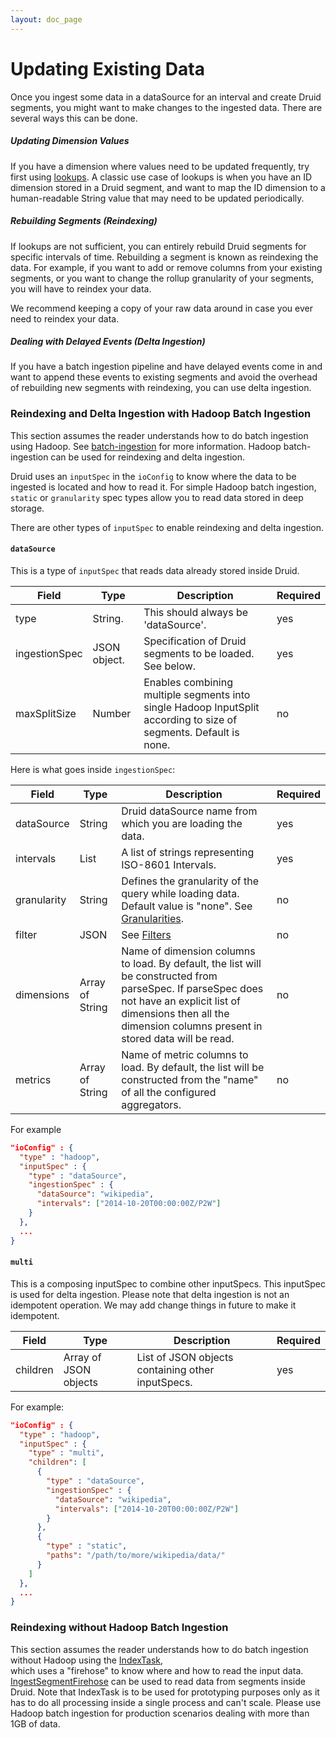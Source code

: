 ```yaml
---
layout: doc_page
---
```

# Updating Existing Data

Once you ingest some data in a dataSource for an interval and create Druid segments, you might want to make changes to 
the ingested data. There are several ways this can be done.

##### Updating Dimension Values

If you have a dimension where values need to be updated frequently, try first using [lookups](../querying/lookups.html). A 
classic use case of lookups is when you have an ID dimension stored in a Druid segment, and want to map the ID dimension to a 
human-readable String value that may need to be updated periodically.

##### Rebuilding Segments (Reindexing)

If lookups are not sufficient, you can entirely rebuild Druid segments for specific intervals of time. Rebuilding a segment 
is known as reindexing the data. For example, if you want to add or remove columns from your existing segments, or you want to 
change the rollup granularity of your segments, you will have to reindex your data.

We recommend keeping a copy of your raw data around in case you ever need to reindex your data.

##### Dealing with Delayed Events (Delta Ingestion)

If you have a batch ingestion pipeline and have delayed events come in and want to append these events to existing 
segments and avoid the overhead of rebuilding new segments with reindexing, you can use delta ingestion.

### Reindexing and Delta Ingestion with Hadoop Batch Ingestion

This section assumes the reader understands how to do batch ingestion using Hadoop. See 
[batch-ingestion](batch-ingestion.md) for more information. Hadoop batch-ingestion can be used for reindexing and delta ingestion.

Druid uses an `inputSpec` in the `ioConfig` to know where the data to be ingested is located and how to read it. 
For simple Hadoop batch ingestion, `static` or `granularity` spec types allow you to read data stored in deep storage.

There are other types of `inputSpec` to enable reindexing and delta ingestion.

#### `dataSource`

This is a type of `inputSpec` that reads data already stored inside Druid.

|Field|Type|Description|Required|
|-----|----|-----------|--------|
|type|String.|This should always be 'dataSource'.|yes|
|ingestionSpec|JSON object.|Specification of Druid segments to be loaded. See below.|yes|
|maxSplitSize|Number|Enables combining multiple segments into single Hadoop InputSplit according to size of segments. Default is none. |no|

Here is what goes inside `ingestionSpec`:

|Field|Type|Description|Required|
|-----|----|-----------|--------|
|dataSource|String|Druid dataSource name from which you are loading the data.|yes|
|intervals|List|A list of strings representing ISO-8601 Intervals.|yes|
|granularity|String|Defines the granularity of the query while loading data. Default value is "none". See [Granularities](../querying/granularities.html).|no|
|filter|JSON|See [Filters](../querying/filters.html)|no|
|dimensions|Array of String|Name of dimension columns to load. By default, the list will be constructed from parseSpec. If parseSpec does not have an explicit list of dimensions then all the dimension columns present in stored data will be read.|no|
|metrics|Array of String|Name of metric columns to load. By default, the list will be constructed from the "name" of all the configured aggregators.|no|

For example

```json
"ioConfig" : {
  "type" : "hadoop",
  "inputSpec" : {
    "type" : "dataSource",
    "ingestionSpec" : {
      "dataSource": "wikipedia",
      "intervals": ["2014-10-20T00:00:00Z/P2W"]
    }
  },
  ...
}
```

#### `multi`

This is a composing inputSpec to combine other inputSpecs. This inputSpec is used for delta ingestion. 
Please note that delta ingestion is not an idempotent operation. We may add change things in future to make it idempotent.

|Field|Type|Description|Required|
|-----|----|-----------|--------|
|children|Array of JSON objects|List of JSON objects containing other inputSpecs.|yes|

For example:

```json
"ioConfig" : {
  "type" : "hadoop",
  "inputSpec" : {
    "type" : "multi",
    "children": [
      {
        "type" : "dataSource",
        "ingestionSpec" : {
          "dataSource": "wikipedia",
          "intervals": ["2014-10-20T00:00:00Z/P2W"]
        }
      },
      {
        "type" : "static",
        "paths": "/path/to/more/wikipedia/data/"
      }
    ]  
  },
  ...
}
```

### Reindexing without Hadoop Batch Ingestion

This section assumes the reader understands how to do batch ingestion without Hadoop using the [IndexTask](../misc/tasks.html#index-task),  
which uses a "firehose" to know where and how to read the input data. [IngestSegmentFirehose](firehose.html#ingestsegmentfirehose) 
can be used to read data from segments inside Druid. Note that IndexTask is to be used for prototyping purposes only as 
it has to do all processing inside a single process and can't scale. Please use Hadoop batch ingestion for production 
scenarios dealing with more than 1GB of data.
